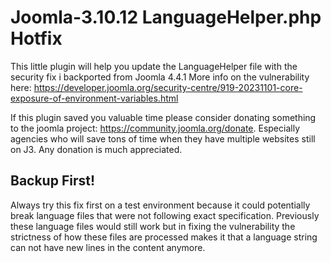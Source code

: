 # Joomla-3.10.12 LanguageHelper.php Hotfix
 
This little plugin will help you update the LanguageHelper file with the security fix i backported from Joomla 4.4.1 More info on the vulnerability here: https://developer.joomla.org/security-centre/919-20231101-core-exposure-of-environment-variables.html

If this plugin saved you valuable time please consider donating something to the joomla project: https://community.joomla.org/donate. 
Especially agencies who will save tons of time when they have multiple websites still on J3. Any donation is much appreciated.

## Backup First!
Always try this fix first on a test environment because it could potentially break language files that were not following exact specification. Previously these language files would still work but in fixing the vulnerability the strictness of how these files are processed makes it that a language string can not have new lines in the content anymore.
